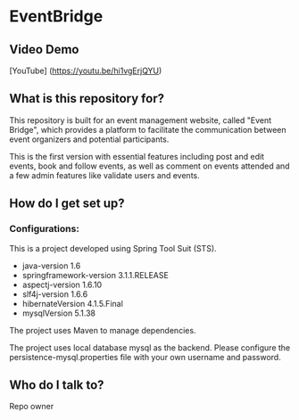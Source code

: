 # EventBridge

## Video Demo
[YouTube] (https://youtu.be/hi1vgErjQYU)

## What is this repository for?
This repository is built for an event management website, called "Event Bridge", which provides a platform to facilitate the communication between event organizers and potential participants.

This is the first version with essential features including post and edit events, book and follow events, as well as comment on events attended and a few admin features like validate users and events.

## How do I get set up?
### Configurations:
This is a project developed using Spring Tool Suit (STS). 

* java-version 1.6
* springframework-version 3.1.1.RELEASE
* aspectj-version 1.6.10
* slf4j-version 1.6.6
* hibernateVersion 4.1.5.Final
* mysqlVersion 5.1.38

The project uses Maven to manage dependencies.

The project uses local database mysql as the backend. Please configure the persistence-mysql.properties file with your own username and password.

## Who do I talk to?
Repo owner

